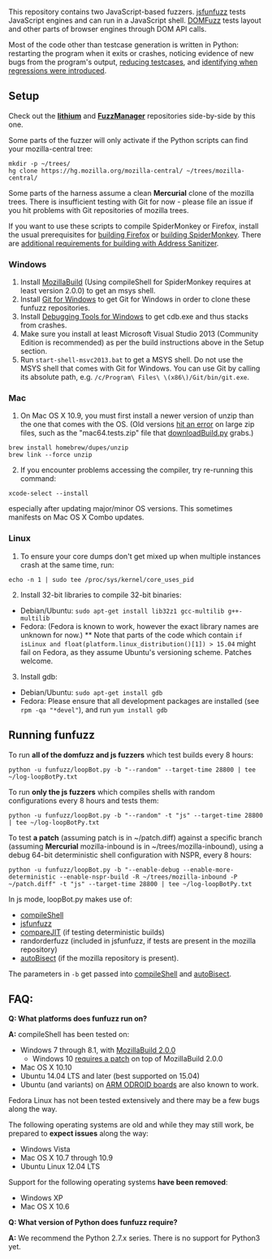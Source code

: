 This repository contains two JavaScript-based fuzzers. [jsfunfuzz](js/jsfunfuzz) tests JavaScript engines and can run in a JavaScript shell. [DOMFuzz](dom) tests layout and other parts of browser engines through DOM API calls.

Most of the code other than testcase generation is written in Python: restarting the program when it exits or crashes, noticing evidence of new bugs from the program's output, [reducing testcases](https://github.com/MozillaSecurity/lithium/), and [identifying when regressions were introduced](autobisect-js/README.md).


## Setup

Check out the **[lithium](https://github.com/MozillaSecurity/lithium/)** and **[FuzzManager](https://github.com/MozillaSecurity/FuzzManager)** repositories side-by-side by this one.

Some parts of the fuzzer will only activate if the Python scripts can find your mozilla-central tree:
```
mkdir -p ~/trees/
hg clone https://hg.mozilla.org/mozilla-central/ ~/trees/mozilla-central/
```

Some parts of the harness assume a clean **Mercurial** clone of the mozilla trees. There is insufficient testing with Git for now - please file an issue if you hit problems with Git repositories of mozilla trees.

If you want to use these scripts to compile SpiderMonkey or Firefox, install the usual prerequisites for [building Firefox](https://developer.mozilla.org/en-US/docs/Mozilla/Developer_guide/Build_Instructions) or [building SpiderMonkey](https://developer.mozilla.org/en-US/docs/Mozilla/Projects/SpiderMonkey/Build_Documentation). There are [additional requirements for building with Address Sanitizer](https://developer.mozilla.org/en-US/docs/Mozilla/Testing/Firefox_and_Address_Sanitizer).


### Windows

1. Install [MozillaBuild](https://wiki.mozilla.org/MozillaBuild) (Using compileShell for SpiderMonkey requires at least version 2.0.0) to get an msys shell.
2. Install [Git for Windows](https://msysgit.github.io/) to get Git for Windows in order to clone these funfuzz repositories.
3. Install [Debugging Tools for Windows](https://msdn.microsoft.com/en-us/windows/hardware/hh852365.aspx) to get cdb.exe and thus stacks from crashes.
4. Make sure you install at least Microsoft Visual Studio 2013 (Community Edition is recommended) as per the build instructions above in the Setup section.
5. Run `start-shell-msvc2013.bat` to get a MSYS shell. Do not use the MSYS shell that comes with Git for Windows. You can use Git by calling its absolute path, e.g. `/c/Program\ Files\ \(x86\)/Git/bin/git.exe`.


### Mac

1. On Mac OS X 10.9, you must first install a newer version of unzip than the one that comes with the OS. (Old versions [hit an error](https://bugzilla.mozilla.org/show_bug.cgi?id=1032391) on large zip files, such as the "mac64.tests.zip" file that [downloadBuild.py](util/downloadBuild.py) grabs.)

  ```
  brew install homebrew/dupes/unzip
  brew link --force unzip
  ```

2. If you encounter problems accessing the compiler, try re-running this command:

  ```xcode-select --install```

especially after updating major/minor OS versions. This sometimes manifests on Mac OS X Combo updates.


### Linux

1. To ensure your core dumps don't get mixed up when multiple instances crash at the same time, run:

  ```
  echo -n 1 | sudo tee /proc/sys/kernel/core_uses_pid
  ```
2. Install 32-bit libraries to compile 32-bit binaries:
  * Debian/Ubuntu: ```sudo apt-get install lib32z1 gcc-multilib g++-multilib```
  * Fedora: (Fedora is known to work, however the exact library names are unknown for now.)
  ** Note that parts of the code which contain ```if isLinux and float(platform.linux_distribution()[1]) > 15.04``` might fail on Fedora, as they assume Ubuntu's versioning scheme. Patches welcome.
3. Install gdb:
  * Debian/Ubuntu: ```sudo apt-get install gdb```
  * Fedora: Please ensure that all development packages are installed (see ```rpm -qa "*devel"```), and run ```yum install gdb```


## Running funfuzz

To run **all of the domfuzz and js fuzzers** which test builds every 8 hours:

`python -u funfuzz/loopBot.py -b "--random" --target-time 28800 | tee ~/log-loopBotPy.txt`

To run **only the js fuzzers** which compiles shells with random configurations every 8 hours and tests them:

`python -u funfuzz/loopBot.py -b "--random" -t "js" --target-time 28800 | tee ~/log-loopBotPy.txt`

To test **a patch** (assuming patch is in ~/patch.diff) against a specific branch (assuming **Mercurial** mozilla-inbound is in ~/trees/mozilla-inbound), using a debug 64-bit deterministic shell configuration with NSPR, every 8 hours:

`python -u funfuzz/loopBot.py -b "--enable-debug --enable-more-deterministic --enable-nspr-build -R ~/trees/mozilla-inbound -P ~/patch.diff" -t "js" --target-time 28800 | tee ~/log-loopBotPy.txt`

In js mode, loopBot.py makes use of:

* [compileShell](js/compileShell.py)
* [jsfunfuzz](js/jsfunfuzz)
* [compareJIT](js/compareJIT.py) (if testing deterministic builds)
* randorderfuzz (included in jsfunfuzz, if tests are present in the mozilla repository)
* [autoBisect](autobisect-js/README.md) (if the mozilla repository is present).

The parameters in `-b` get passed into [compileShell](js/compileShell.py) and [autoBisect](autobisect-js/README.md).


## FAQ:

**Q: What platforms does funfuzz run on?**

**A:** compileShell has been tested on:

* Windows 7 through 8.1, with [MozillaBuild 2.0.0](https://wiki.mozilla.org/MozillaBuild)
  * Windows 10 [requires a patch](https://bugzilla.mozilla.org/show_bug.cgi?id=1173060#c9) on top of MozillaBuild 2.0.0
* Mac OS X 10.10
* Ubuntu 14.04 LTS and later (best supported on 15.04)
* Ubuntu (and variants) on [ARM ODROID boards](http://www.hardkernel.com/main/main.php) are also known to work.

Fedora Linux has not been tested extensively and there may be a few bugs along the way.

The following operating systems are old and while they may still work, be prepared to **expect issues** along the way:

* Windows Vista
* Mac OS X 10.7 through 10.9
* Ubuntu Linux 12.04 LTS

Support for the following operating systems **have been removed**:

* Windows XP
* Mac OS X 10.6

**Q: What version of Python does funfuzz require?**

**A:** We recommend the Python 2.7.x series. There is no support for Python3 yet.
